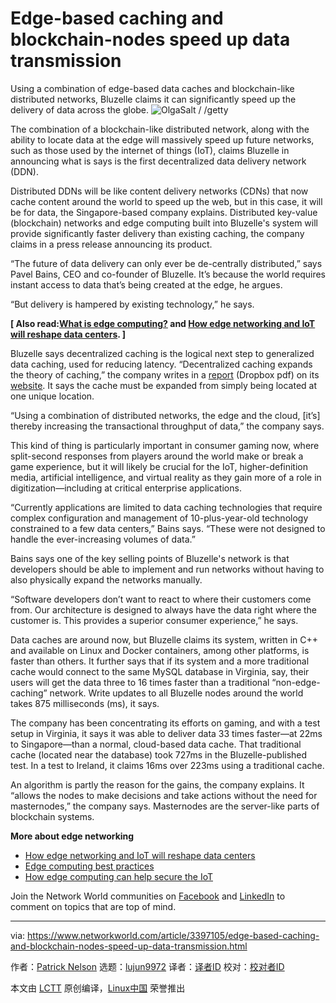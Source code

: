 [#]: collector: (lujun9972)
[#]: translator: ( )
[#]: reviewer: ( )
[#]: publisher: ( )
[#]: url: ( )
[#]: subject: (Edge-based caching and blockchain-nodes speed up data transmission)
[#]: via: (https://www.networkworld.com/article/3397105/edge-based-caching-and-blockchain-nodes-speed-up-data-transmission.html)
[#]: author: (Patrick Nelson https://www.networkworld.com/author/Patrick-Nelson/)

Edge-based caching and blockchain-nodes speed up data transmission
======
Using a combination of edge-based data caches and blockchain-like distributed networks, Bluzelle claims it can significantly speed up the delivery of data across the globe.
![OlgaSalt / /getty][1]

The combination of a blockchain-like distributed network, along with the ability to locate data at the edge will massively speed up future networks, such as those used by the internet of things (IoT), claims Bluzelle in announcing what is says is the first decentralized data delivery network (DDN).

Distributed DDNs will be like content delivery networks (CDNs) that now cache content around the world to speed up the web, but in this case, it will be for data, the Singapore-based company explains. Distributed key-value (blockchain) networks and edge computing built into Bluzelle's system will provide significantly faster delivery than existing caching, the company claims in a press release announcing its product.

“The future of data delivery can only ever be de-centrally distributed,” says Pavel Bains, CEO and co-founder of Bluzelle. It’s because the world requires instant access to data that’s being created at the edge, he argues.

“But delivery is hampered by existing technology,” he says.

**[ Also read:[What is edge computing?][2] and [How edge networking and IoT will reshape data centers][3]. ]**

Bluzelle says decentralized caching is the logical next step to generalized data caching, used for reducing latency. “Decentralized caching expands the theory of caching,” the company writes in a [report][4] (Dropbox pdf) on its [website][5]. It says the cache must be expanded from simply being located at one unique location.

“Using a combination of distributed networks, the edge and the cloud, [it’s] thereby increasing the transactional throughput of data,” the company says.

This kind of thing is particularly important in consumer gaming now, where split-second responses from players around the world make or break a game experience, but it will likely be crucial for the IoT, higher-definition media, artificial intelligence, and virtual reality as they gain more of a role in digitization—including at critical enterprise applications.

“Currently applications are limited to data caching technologies that require complex configuration and management of 10-plus-year-old technology constrained to a few data centers,” Bains says. “These were not designed to handle the ever-increasing volumes of data.”

Bains says one of the key selling points of Bluzelle's network is that developers should be able to implement and run networks without having to also physically expand the networks manually.

“Software developers don’t want to react to where their customers come from. Our architecture is designed to always have the data right where the customer is. This provides a superior consumer experience,” he says.

Data caches are around now, but Bluzelle claims its system, written in C++ and available on Linux and Docker containers, among other platforms, is faster than others. It further says that if its system and a more traditional cache would connect to the same MySQL database in Virginia, say, their users will get the data three to 16 times faster than a traditional “non-edge-caching” network. Write updates to all Bluzelle nodes around the world takes 875 milliseconds (ms), it says.

The company has been concentrating its efforts on gaming, and with a test setup in Virginia, it says it was able to deliver data 33 times faster—at 22ms to Singapore—than a normal, cloud-based data cache. That traditional cache (located near the database) took 727ms in the Bluzelle-published test. In a test to Ireland, it claims 16ms over 223ms using a traditional cache.

An algorithm is partly the reason for the gains, the company explains. It “allows the nodes to make decisions and take actions without the need for masternodes,” the company says. Masternodes are the server-like parts of blockchain systems.

**More about edge networking**

  * [How edge networking and IoT will reshape data centers][3]
  * [Edge computing best practices][6]
  * [How edge computing can help secure the IoT][7]



Join the Network World communities on [Facebook][8] and [LinkedIn][9] to comment on topics that are top of mind.

--------------------------------------------------------------------------------

via: https://www.networkworld.com/article/3397105/edge-based-caching-and-blockchain-nodes-speed-up-data-transmission.html

作者：[Patrick Nelson][a]
选题：[lujun9972][b]
译者：[译者ID](https://github.com/译者ID)
校对：[校对者ID](https://github.com/校对者ID)

本文由 [LCTT](https://github.com/LCTT/TranslateProject) 原创编译，[Linux中国](https://linux.cn/) 荣誉推出

[a]: https://www.networkworld.com/author/Patrick-Nelson/
[b]: https://github.com/lujun9972
[1]: https://images.idgesg.net/images/article/2019/02/blockchain_crypotocurrency_bitcoin-by-olgasalt-getty-100787949-large.jpg
[2]: https://www.networkworld.com/article/3224893/internet-of-things/what-is-edge-computing-and-how-it-s-changing-the-network.html
[3]: https://www.networkworld.com/article/3291790/data-center/how-edge-networking-and-iot-will-reshape-data-centers.html
[4]: https://www.dropbox.com/sh/go5bnhdproy1sk5/AAC5MDoafopFS7lXUnmiLAEFa?dl=0&preview=Bluzelle+Report+-+The+Decentralized+Internet+Is+Here.pdf
[5]: https://bluzelle.com/
[6]: https://www.networkworld.com/article/3331978/lan-wan/edge-computing-best-practices.html
[7]: https://www.networkworld.com/article/3331905/internet-of-things/how-edge-computing-can-help-secure-the-iot.html
[8]: https://www.facebook.com/NetworkWorld/
[9]: https://www.linkedin.com/company/network-world
